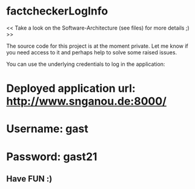# factcheckerLogInfo
<< Take a look on the Software-Architecture (see files) for more details ;) >>

The source code for this project is at the moment private. Let me know if you need access to it and perhaps help to solve some raised issues.

You can use the underlying credentials to log in the application:
# Deployed application url: http://www.snganou.de:8000/
# Username: gast
# Password: gast21

## Have FUN :)
